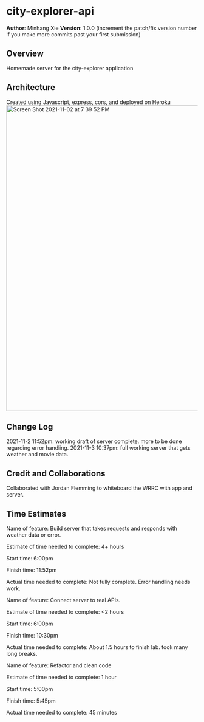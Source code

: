 # city-explorer-api

**Author**: Minhang Xie
**Version**: 1.0.0 (increment the patch/fix version number if you make more commits past your first submission)

## Overview
Homemade server for the city-explorer application

## Architecture
Created using Javascript, express, cors, and deployed on Heroku
<img width="805" alt="Screen Shot 2021-11-02 at 7 39 52 PM" src="https://user-images.githubusercontent.com/89370759/140020027-7da6ee94-9b2a-4615-9479-80a5a25e50a4.png">

## Change Log

2021-11-2 11:52pm: working draft of server complete. more to be done regarding error handling.
2021-11-3 10:37pm: full working server that gets weather and movie data. 

## Credit and Collaborations
Collaborated with Jordan Flemming to whiteboard the WRRC with app and server.

## Time Estimates
Name of feature: Build server that takes requests and responds with weather data or error.

Estimate of time needed to complete: 4+ hours

Start time: 6:00pm

Finish time: 11:52pm

Actual time needed to complete: Not fully complete. Error handling needs work.

Name of feature: Connect server to real APIs.

Estimate of time needed to complete: <2 hours

Start time: 6:00pm

Finish time: 10:30pm

Actual time needed to complete: About 1.5 hours to finish lab. took many long breaks.

Name of feature: Refactor and clean code

Estimate of time needed to complete: 1 hour

Start time: 5:00pm

Finish time: 5:45pm

Actual time needed to complete: 45 minutes

